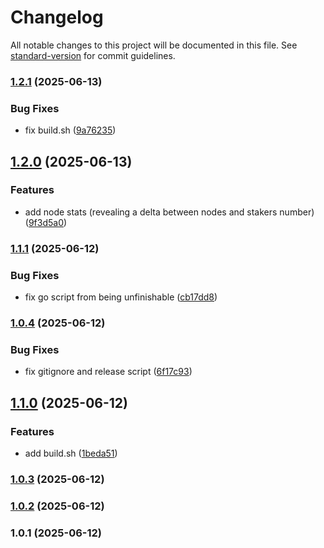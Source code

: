 # Changelog

All notable changes to this project will be documented in this file. See [standard-version](https://github.com/conventional-changelog/standard-version) for commit guidelines.

### [1.2.1](https://github.com/itrider-gh/massa-graph/compare/v1.2.0...v1.2.1) (2025-06-13)


### Bug Fixes

* fix build.sh ([9a76235](https://github.com/itrider-gh/massa-graph/commit/9a7623524162e810b931baaf2775945763ec8554))

## [1.2.0](https://github.com/itrider-gh/massa-graph/compare/v1.1.1...v1.2.0) (2025-06-13)


### Features

* add node stats (revealing a delta between nodes and stakers number) ([9f3d5a0](https://github.com/itrider-gh/massa-graph/commit/9f3d5a0d7c5ea6d7654c9f674f1c4f8267e8cd17))

### [1.1.1](https://github.com/itrider-gh/massa-graph/compare/v1.0.4...v1.1.1) (2025-06-12)


### Bug Fixes

* fix go script from being unfinishable ([cb17dd8](https://github.com/itrider-gh/massa-graph/commit/cb17dd87bd991d6b115311a4b09b53ebfd504213))

### [1.0.4](https://github.com/itrider-gh/massa-graph/compare/v1.1.0...v1.0.4) (2025-06-12)


### Bug Fixes

* fix gitignore and release script ([6f17c93](https://github.com/itrider-gh/massa-graph/commit/6f17c93b7cab5779aa86e15862962b6f5b6ca03c))

## [1.1.0](https://github.com/itrider-gh/massa-graph/compare/v1.0.3...v1.1.0) (2025-06-12)


### Features

* add build.sh ([1beda51](https://github.com/itrider-gh/massa-graph/commit/1beda5112933c25cf1a4f265977b4dab3005bbe6))

### [1.0.3](https://github.com/itrider-gh/massa-graph/compare/v1.0.2...v1.0.3) (2025-06-12)

### [1.0.2](https://github.com/itrider-gh/massa-graph/compare/v1.0.1...v1.0.2) (2025-06-12)

### 1.0.1 (2025-06-12)
